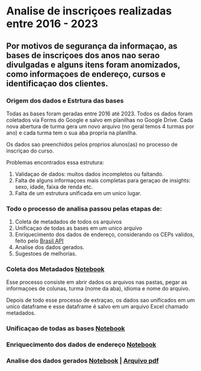 # Analise de inscriçoes realizadas entre 2016 - 2023
## Por motivos de segurança da informaçao, as bases de inscriçoes dos anos nao serao divulgadas e alguns itens foram anomizados, como informaçoes de endereço, cursos e identificaçao dos clientes.

### Origem dos dados e Estrtura das bases
Todas as bases foram geradas entre 2016 até 2023.
Todos os dados foram coletados via Forms do Google e salvo em planilhas no Google Drive. Cada nova abertura de turma gera um novo arquivo (no geral temos 4 turmas por ano) e cada turma tem o sua aba propria na planilha.

Os dados sao preenchidos pelos proprios alunos(as) no processo de inscriçao do curso.

Problemas encontrados essa estrutura:
1. Validaçao de dados: muitos dados incompletos ou faltando.
2. Falta de alguns informaçoes mais completas para geraçao de insights: sexo, idade, faixa de renda etc.
3. Falta de um estrutura unificada em um unico lugar.

### Todo o processo de analisa passou pelas etapas de:
1. Coleta de metadados de todos os arquivos
2. Unificaçao de todas as bases em um unico arquivo
3. Enriquecimento dos dados de endereço, considerando os CEPs validos, feito pelo [Brasil API](https://brasilapi.com.br)
4. Analise dos dados gerados.
5. Sugestoes de melhorias.

### Coleta dos Metadados [Notebook]()
Esse processo consiste em abrir dados os arquivos nas pastas, pegar as informaçoes de colunas, turma (nome da aba), idioma e nome do arquivo.

Depois de todo esse processo de extraçao, os dados sao unificados em um unico dataframe e esse dataframe é salvo em um arquivo Excel chamado metadados.

### Unificaçao de todas as bases [Notebook]()

### Enriquecimento dos dados de endereço [Notebook]()

### Analise dos dados gerados [Notebook]() | [Arquivo pdf]()